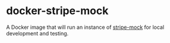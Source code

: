 # docker-stripe-mock

A Docker image that will run an instance of [stripe-mock](https://github.com/stripe/stripe-mock) for local development and testing.

